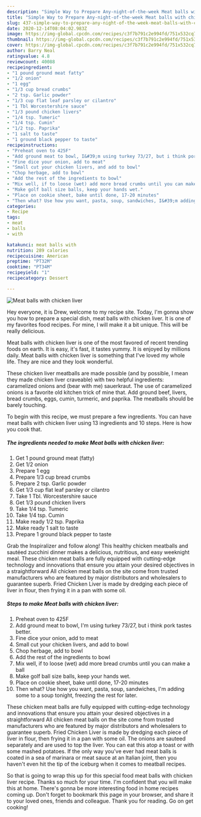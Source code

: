 ```yaml
---
description: "Simple Way to Prepare Any-night-of-the-week Meat balls with chicken liver"
title: "Simple Way to Prepare Any-night-of-the-week Meat balls with chicken liver"
slug: 437-simple-way-to-prepare-any-night-of-the-week-meat-balls-with-chicken-liver
date: 2020-12-14T08:04:02.983Z
image: https://img-global.cpcdn.com/recipes/c3f7b791c2e994fd/751x532cq70/meat-balls-with-chicken-liver-recipe-main-photo.jpg
thumbnail: https://img-global.cpcdn.com/recipes/c3f7b791c2e994fd/751x532cq70/meat-balls-with-chicken-liver-recipe-main-photo.jpg
cover: https://img-global.cpcdn.com/recipes/c3f7b791c2e994fd/751x532cq70/meat-balls-with-chicken-liver-recipe-main-photo.jpg
author: Barry Neal
ratingvalue: 4.8
reviewcount: 40088
recipeingredient:
- "1 pound ground meat fatty"
- "1/2 onion"
- "1 egg"
- "1/3 cup bread crumbs"
- "2 tsp. Garlic powder"
- "1/3 cup flat leaf parsley or cilantro"
- "1 Tbl Worcestershire sauce"
- "1/3 pound chicken livers"
- "1/4 tsp. Tumeric"
- "1/4 tsp. Cumin"
- "1/2 tsp. Paprika"
- "1 salt to taste"
- "1 ground black pepper to taste"
recipeinstructions:
- "Preheat oven to 425F"
- "Add ground meat to bowl, I&#39;m using turkey 73/27, but i think pork tastes better."
- "Fine dice your onion, add to meat"
- "Small cut your chicken livers, and add to bowl"
- "Chop herbage, add to bowl"
- "Add the rest of the ingredients to bowl"
- "Mix well, if to loose (wet) add more bread crumbs until you can make a ball"
- "Make golf ball size balls, keep your hands wet."
- "Place on cookie sheet, bake until done, 17-20 minutes"
- "Then what? Use how you want, pasta, soup, sandwiches, I&#39;m adding some to a soup tonight, freezing the rest for later."
categories:
- Recipe
tags:
- meat
- balls
- with

katakunci: meat balls with 
nutrition: 289 calories
recipecuisine: American
preptime: "PT32M"
cooktime: "PT34M"
recipeyield: "1"
recipecategory: Dessert

---
```



![Meat balls with chicken liver](https://img-global.cpcdn.com/recipes/c3f7b791c2e994fd/751x532cq70/meat-balls-with-chicken-liver-recipe-main-photo.jpg)

Hey everyone, it is Drew, welcome to my recipe site. Today, I'm gonna show you how to prepare a special dish, meat balls with chicken liver. It is one of my favorites food recipes. For mine, I will make it a bit unique. This will be really delicious.

Meat balls with chicken liver is one of the most favored of recent trending foods on earth. It is easy, it's fast, it tastes yummy. It is enjoyed by millions daily. Meat balls with chicken liver is something that I've loved my whole life. They are nice and they look wonderful.

These chicken liver meatballs are made possible (and by possible, I mean they made chicken liver craveable) with two helpful ingredients: caramelized onions and (bear with me) sauerkraut. The use of caramelized onions is a favorite old kitchen trick of mine that. Add ground beef, livers, bread crumbs, eggs, cumin, turmeric, and paprika. The meatballs should be barely touching.


To begin with this recipe, we must prepare a few ingredients. You can have meat balls with chicken liver using 13 ingredients and 10 steps. Here is how you cook that.

<!--inarticleads1-->

##### The ingredients needed to make Meat balls with chicken liver:

1. Get 1 pound ground meat (fatty)
1. Get 1/2 onion
1. Prepare 1 egg
1. Prepare 1/3 cup bread crumbs
1. Prepare 2 tsp. Garlic powder
1. Get 1/3 cup flat leaf parsley or cilantro
1. Take 1 Tbl. Worcestershire sauce
1. Get 1/3 pound chicken livers
1. Take 1/4 tsp. Tumeric
1. Take 1/4 tsp. Cumin
1. Make ready 1/2 tsp. Paprika
1. Make ready 1 salt to taste
1. Prepare 1 ground black pepper to taste


Grab the Inspiralizer and follow along! This healthy chicken meatballs and sautéed zucchini dinner makes a delicious, nutritious, and easy weeknight meal. These chicken meat balls are fully equipped with cutting-edge technology and innovations that ensure you attain your desired objectives in a straightforward All chicken meat balls on the site come from trusted manufacturers who are featured by major distributors and wholesalers to guarantee superb. Fried Chicken Liver is made by dredging each piece of liver in flour, then frying it in a pan with some oil. 

<!--inarticleads2-->

##### Steps to make Meat balls with chicken liver:

1. Preheat oven to 425F
1. Add ground meat to bowl, I&#39;m using turkey 73/27, but i think pork tastes better.
1. Fine dice your onion, add to meat
1. Small cut your chicken livers, and add to bowl
1. Chop herbage, add to bowl
1. Add the rest of the ingredients to bowl
1. Mix well, if to loose (wet) add more bread crumbs until you can make a ball
1. Make golf ball size balls, keep your hands wet.
1. Place on cookie sheet, bake until done, 17-20 minutes
1. Then what? Use how you want, pasta, soup, sandwiches, I&#39;m adding some to a soup tonight, freezing the rest for later.


These chicken meat balls are fully equipped with cutting-edge technology and innovations that ensure you attain your desired objectives in a straightforward All chicken meat balls on the site come from trusted manufacturers who are featured by major distributors and wholesalers to guarantee superb. Fried Chicken Liver is made by dredging each piece of liver in flour, then frying it in a pan with some oil. The onions are sauteed separately and are used to top the liver. You can eat this atop a toast or with some mashed potatoes. If the only way you&#39;ve ever had meat balls is coated in a sea of marinara or meat sauce at an Italian joint, then you haven&#39;t even hit the tip of the iceburg when it comes to meatball recipes. 

So that is going to wrap this up for this special food meat balls with chicken liver recipe. Thanks so much for your time. I'm confident that you will make this at home. There's gonna be more interesting food in home recipes coming up. Don't forget to bookmark this page in your browser, and share it to your loved ones, friends and colleague. Thank you for reading. Go on get cooking!
